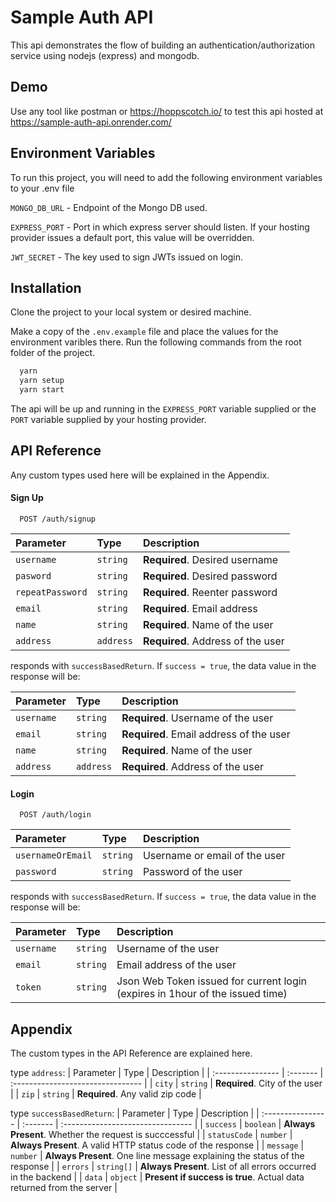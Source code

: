 # Sample Auth API

This api demonstrates the flow of building an authentication/authorization service using nodejs (express) and mongodb.

## Demo

Use any tool like postman or https://hoppscotch.io/ to test this api hosted at
https://sample-auth-api.onrender.com/

## Environment Variables

To run this project, you will need to add the following environment variables to your .env file

`MONGO_DB_URL` - Endpoint of the Mongo DB used.

`EXPRESS_PORT` - Port in which express server should listen. If your hosting provider issues a default port, this value will be overridden.

`JWT_SECRET` - The key used to sign JWTs issued on login.

## Installation

Clone the project to your local system or desired machine.

Make a copy of the `.env.example` file and place the values for the environment varibles there.
Run the following commands from the root folder of the project.

```bash
  yarn
  yarn setup
  yarn start
```

The api will be up and running in the `EXPRESS_PORT` variable supplied or the `PORT` variable supplied by your hosting provider.

## API Reference

Any custom types used here will be explained in the Appendix.

#### Sign Up

```http
  POST /auth/signup
```

| Parameter        | Type      | Description                       |
| :--------------- | :-------- | :-------------------------------- |
| `username`       | `string`  | **Required**. Desired username    |
| `pasword`        | `string`  | **Required**. Desired password    |
| `repeatPassword` | `string`  | **Required**. Reenter password    |
| `email`          | `string`  | **Required**. Email address       |
| `name`           | `string`  | **Required**. Name of the user    |
| `address`        | `address` | **Required**. Address of the user |

responds with `successBasedReturn`. If `success = true`, the data value in the response will be:

| Parameter  | Type      | Description                             |
| :--------- | :-------- | :-------------------------------------- |
| `username` | `string`  | **Required**. Username of the user      |
| `email`    | `string`  | **Required**. Email address of the user |
| `name`     | `string`  | **Required**. Name of the user          |
| `address`  | `address` | **Required**. Address of the user       |

#### Login

```http
  POST /auth/login
```

| Parameter         | Type     | Description                   |
| :---------------- | :------- | :---------------------------- |
| `usernameOrEmail` | `string` | Username or email of the user |
| `password`        | `string` | Password of the user          |

responds with `successBasedReturn`. If `success = true`, the data value in the response will be:

| Parameter  | Type     | Description                                                                   |
| :--------- | :------- | :---------------------------------------------------------------------------- |
| `username` | `string` | Username of the user                                                          |
| `email`    | `string` | Email address of the user                                                     |
| `token`    | `string` | Json Web Token issued for current login (expires in 1hour of the issued time) |

## Appendix

The custom types in the API Reference are explained here.

type `address`:
| Parameter | Type | Description |
| :---------------- | :------- | :-------------------------------- |
| `city` | `string` | **Required**. City of the user |
| `zip` | `string` | **Required**. Any valid zip code |

type `successBasedReturn`:
| Parameter | Type | Description |
| :---------------- | :------- | :-------------------------------- |
| `success` | `boolean` | **Always Present**. Whether the request is succcessful |
| `statusCode` | `number` | **Always Present**. A valid HTTP status code of the response |
| `message` | `number` | **Always Present**. One line message explaining the status of the response |
| `errors` | `string[]` | **Always Present**. List of all errors occurred in the backend |
| `data` | `object` | **Present if success is true**. Actual data returned from the server |
